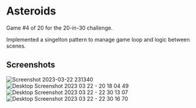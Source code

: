 # Asteroids

Game #4 of 20 for the 20-in-30 challenge.

Implemented a singelton pattern to manage game loop and logic between scenes.

## Screenshots
![Screenshot 2023-03-22 231340](https://user-images.githubusercontent.com/7257923/227119199-14c96796-4ddf-4022-82a2-302f1034eb70.png)
![Desktop Screenshot 2023 03 22 - 20 18 04 49](https://user-images.githubusercontent.com/7257923/227118469-9f93bcd6-0e52-41bb-96e2-89a6d20e38a0.png)
![Desktop Screenshot 2023 03 22 - 22 30 13 07](https://user-images.githubusercontent.com/7257923/227118461-e20498b7-7726-4be2-bfd4-39364c783ce7.png)
![Desktop Screenshot 2023 03 22 - 22 30 16 70](https://user-images.githubusercontent.com/7257923/227118465-7d31559a-2141-4554-b4f2-f55e66d40b37.png)
